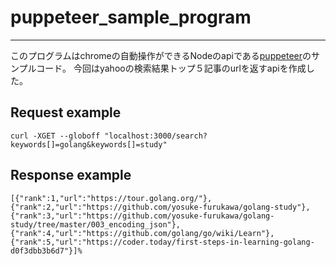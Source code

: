 # puppeteer_sample_program
___
このプログラムはchromeの自動操作ができるNodeのapiである[puppeteer]("https://github.com/GoogleChrome/puppeteer")のサンプルコード。  
今回はyahooの検索結果トップ５記事のurlを返すapiを作成した。

## Request example
`curl -XGET --globoff "localhost:3000/search?keywords[]=golang&keywords[]=study"`

## Response example
```
[{"rank":1,"url":"https://tour.golang.org/"},
{"rank":2,"url":"https://github.com/yosuke-furukawa/golang-study"},
{"rank":3,"url":"https://github.com/yosuke-furukawa/golang-study/tree/master/003_encoding_json"},
{"rank":4,"url":"https://github.com/golang/go/wiki/Learn"},
{"rank":5,"url":"https://coder.today/first-steps-in-learning-golang-d0f3dbb3b6d7"}]%
```
